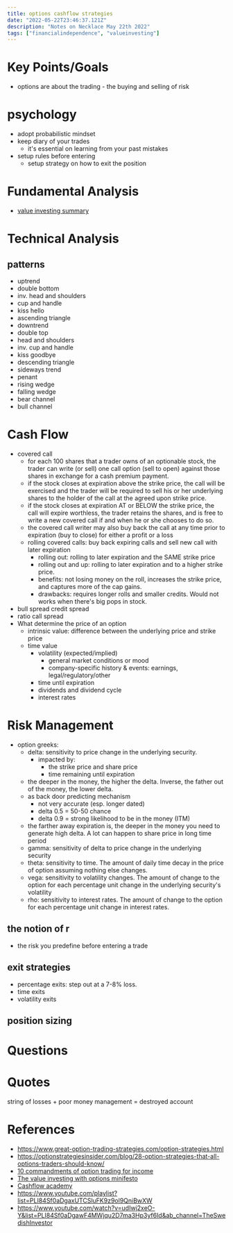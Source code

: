 ```yaml
---
title: options cashflow strategies
date: "2022-05-22T23:46:37.121Z"
description: "Notes on Necklace May 22th 2022"
tags: ["financialindependence", "valueinvesting"]
---
```

# Key Points/Goals
- options are about the trading - the buying and selling of risk

# psychology
- adopt probabilistic mindset
- keep diary of your trades
  - it's essential on learning from your past mistakes
- setup rules before entering
  - setup strategy on how to exit the position

# Fundamental Analysis
- [value investing summary](/value-investing-summary)
  
# Technical Analysis
 
## patterns
- uptrend
- double bottom
- inv. head and shoulders
- cup and handle
- kiss hello
- ascending triangle
- downtrend
- double top
- head and shoulders
- inv. cup and handle
- kiss goodbye
- descending triangle
- sideways trend
- penant
- rising wedge
- falling wedge
- bear channel
- bull channel


# Cash Flow
- covered call
  - for each 100 shares that a trader owns of an optionable stock, the trader can write (or sell) one call option (sell to open) against those shares in exchange for a cash premium payment.
  - if the stock closes at expiration above the strike price, the call will be exercised and the trader will be required to sell his or her underlying shares to the holder of the call at the agreed upon strike price.
  - if the stock closes at expiration AT or BELOW the strike price, the call will expire worthless, the trader retains the shares, and is free to write a new covered call if and when he or she chooses to do so.
  - the covered call writer may also buy back the call at any time prior to expiration (buy to close) for either a profit or a loss
  - rolling covered calls: buy back expiring calls and sell new call with later expiration
    - rolling out: rolling to later expiration and the SAME strike price
    - rolling out and up: rolling to later expiration and to a higher strike price.
    - benefits: not losing money on the roll, increases the strike price, and captures more of the cap gains.
    - drawbacks: requires longer rolls and smaller credits. Would not works when there's big pops in stock.
- bull spread credit spread
- ratio call spread
- What determine the price of an option
  - intrinsic value: difference between the underlying price and strike price
  - time value
    - volatility (expected/implied)
      - general market conditions or mood
      - company-specific history & events: earnings, legal/regulatory/other
    - time until expiration
    - dividends and dividend cycle
    - interest rates
# Risk Management
- option greeks:
  - delta: sensitivity to price change in the underlying security.
    - impacted by:
      -  the strike price and share price
      -  time remaining until expiration
   -  the deeper in the money, the higher the delta. Inverse, the father out of the money, the lower delta.
   -  as back door predicting mechanism
      -  not very accurate (esp. longer dated)
      -  delta 0.5 = 50-50 chance
      -  delta 0.9 = strong likelihood to be in the money (ITM)
   -  the farther away expiration is, the deeper in the money you need to generate high delta. A lot can happen to share price in long time period
  - gamma: sensitivity of delta to price change in the underlying security
  - theta: sensitivity to time. The amount of daily time decay in the price of option assuming nothing else changes.
  - vega: sensitivity to volatility changes. The amount of change to the option for each percentage unit change in the underlying security's volatility
  - rho: sensitivity to interest rates. The amount of change to the option for each percentage unit change in interest rates.
## the notion of r
- the risk you predefine before entering a trade

## exit strategies
- percentage exits: step out at a 7-8% loss.
- time exits
- volatility exits

## position sizing

# Questions

# Quotes

string of losses + poor money management = destroyed account

# References
- https://www.great-option-trading-strategies.com/option-strategies.html
- https://optionstrategiesinsider.com/blog/28-option-strategies-that-all-options-traders-should-know/
- [10 commandments of option trading for income](./10-Commandments-of-Option-Trading-for-Income.pdf)
- [The value investing with options minifesto](./VIWO-Minifesto.pdf)
- [Cashflow academy](https://thecashflowacademy.com/)
- https://www.youtube.com/playlist?list=PLI84Sf0aDgaxUTCSluFK9z9ol9QniBwXW
- https://www.youtube.com/watch?v=udIwj2xeO-Y&list=PLI84Sf0aDgawF4MWjqu2D7ma3Hp3yf6Id&ab_channel=TheSwedishInvestor
